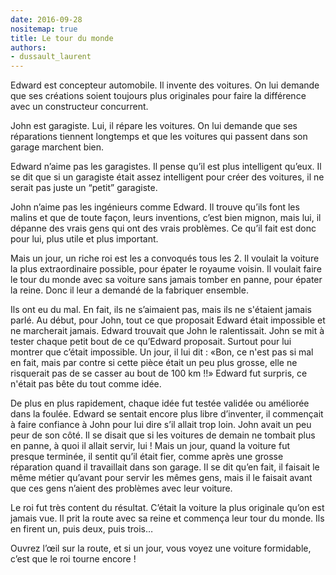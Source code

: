 ```yaml
---
date: 2016-09-28
nositemap: true
title: Le tour du monde
authors:
- dussault_laurent
---
```


Edward est concepteur automobile. Il invente des voitures. On lui demande que ses créations soient toujours plus originales pour faire la différence avec un constructeur concurrent.

John est garagiste. Lui, il répare les voitures. On lui demande que ses réparations tiennent longtemps et que les voitures qui passent dans son garage marchent bien.

Edward n’aime pas les garagistes. Il pense qu’il est plus intelligent qu’eux. Il se dit que si un garagiste était assez intelligent pour créer des voitures, il ne serait pas juste un “petit” garagiste.

John n’aime pas les ingénieurs comme Edward. Il trouve qu’ils font les malins et que de toute façon, leurs inventions, c’est bien mignon, mais lui, il dépanne des vrais gens qui ont des vrais problèmes. Ce qu’il fait est donc pour lui, plus utile et plus important.

Mais un jour, un riche roi est les a convoqués tous les 2. Il voulait la voiture la plus extraordinaire possible, pour épater le royaume voisin. Il voulait faire le tour du monde avec sa voiture sans jamais tomber en panne, pour épater la reine. Donc il leur a demandé de la fabriquer ensemble.

Ils ont eu du mal. En fait, ils ne s’aimaient pas, mais ils ne s'étaient jamais parlé.
Au début, pour John, tout ce que proposait Edward était impossible et ne marcherait jamais.
Edward trouvait que John le ralentissait.
John se mit à tester chaque petit bout de ce qu’Edward proposait. Surtout pour lui montrer que c’était impossible. Un jour, il lui dit :
«Bon, ce n'est pas si mal en fait, mais par contre si cette pièce était un peu plus grosse, elle ne risquerait pas de se casser au bout de 100 km !!»
Edward fut surpris, ce n'était pas bête du tout comme idée.

De plus en plus rapidement, chaque idée fut testée validée ou améliorée dans la foulée.
Edward se sentait encore plus libre d’inventer, il commençait à faire confiance à John pour lui dire s’il allait trop loin.
John avait un peu peur de son côté. Il se disait que si les voitures de demain ne tombait plus en panne, à quoi il allait servir, lui !
Mais un jour, quand la voiture fut presque terminée, il sentit qu’il était fier, comme après une grosse réparation quand il travaillait dans son garage. Il se dit qu’en fait, il faisait le même métier qu’avant pour servir les mêmes gens, mais il le faisait avant que ces gens n’aient des problèmes avec leur voiture.

Le roi fut très content du résultat. C’était la voiture la plus originale qu’on est jamais vue.
Il prit la route avec sa reine et commença leur tour du monde. Ils en firent un, puis deux, puis trois…

Ouvrez l’œil sur la route, et si un jour, vous voyez une voiture formidable, c’est que le roi tourne encore !
